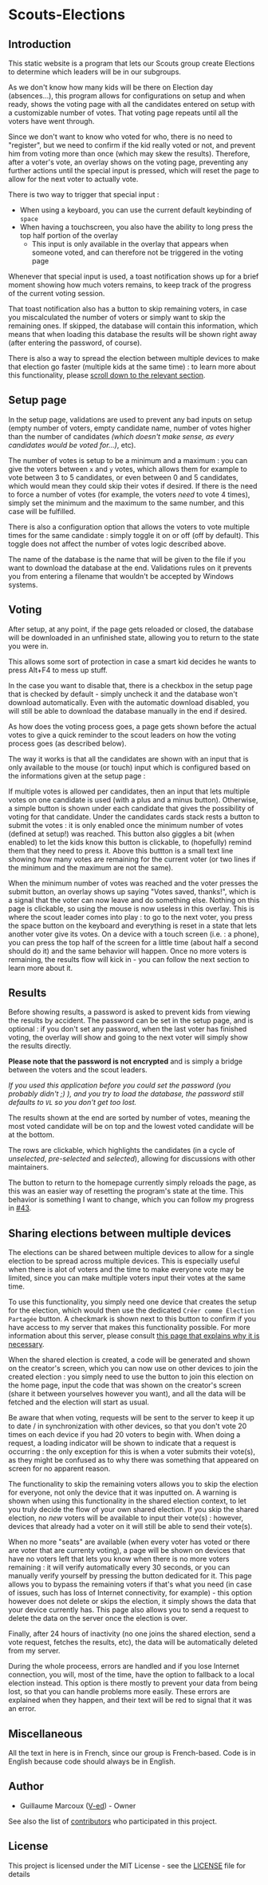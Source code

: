 # Scouts-Elections

## Introduction

This static website is a program that lets our Scouts group create Elections to determine which leaders will be in our subgroups.

As we don't know how many kids will be there on Election day (absences...), this program allows for configurations on setup and when ready, shows the voting page with all the candidates entered on setup with a customizable number of votes. That voting page repeats until all the voters have went through.

Since we don't want to know who voted for who, there is no need to "register", but we need to confirm if the kid really voted or not, and prevent him from voting more than once (which may skew the results).
Therefore, after a voter's vote, an overlay shows on the voting page, preventing any further actions until the special input is pressed, which will reset the page to allow for the next voter to actually vote.

There is two way to trigger that special input :
- When using a keyboard, you can use the current default keybinding of `space`
- When having a touchscreen, you also have the ability to long press the top half portion of the overlay
  - This input is only available in the overlay that appears when someone voted, and can therefore not be triggered in the voting page

Whenever that special input is used, a toast notification shows up for a brief moment showing how much voters remains, to keep track of the progress of the current voting session.

That toast notification also has a button to skip remaining voters, in case you miscalculated the number of voters or simply want to skip the remaining ones.
If skipped, the database will contain this information, which means that when loading this database the results will be shown right away (after entering the password, of course).

There is also a way to spread the election between multiple devices to make that election go faster (multiple kids at the same time) : to learn more about this functionality, please [scroll down to the relevant section](#sharing-elections-between-multiple-devices).

## Setup page

In the setup page, validations are used to prevent any bad inputs on setup (empty number of voters, empty candidate name, number of votes higher than the number of candidates *(which doesn't make sense, as every candidates would be voted for...)*, etc).

The number of votes is setup to be a minimum and a maximum : you can give the voters between `x` and `y` votes, which allows them for example to vote between 3 to 5 candidates, or even between 0 and 5 candidates, which would mean they could skip their votes if desired.
If there is the need to force a number of votes (for example, the voters *need* to vote 4 times), simply set the minimum and the maximum to the same number, and this case will be fulfilled.

There is also a configuration option that allows the voters to vote multiple times for the same candidate : simply toggle it on or off (off by default).
This toggle does not affect the number of votes logic described above.

The name of the database is the name that will be given to the file if you want to download the database at the end.
Validations rules on it prevents you from entering a filename that wouldn't be accepted by Windows systems.

## Voting

After setup, at any point, if the page gets reloaded or closed, the database will be downloaded in an unfinished state, allowing you to return to the state you were in.

This allows some sort of protection in case a smart kid decides he wants to press Alt+F4 to mess up stuff.

In the case you want to disable that, there is a checkbox in the setup page that is checked by default - simply uncheck it and the database won't download automatically.
Even with the automatic download disabled, you will still be able to download the database manually in the end if desired.

As how does the voting process goes, a page gets shown before the actual votes to give a quick reminder to the scout leaders on how the voting process goes (as described below).

The way it works is that all the candidates are shown with an input that is only available to the mouse (or touch) input which is configured based on the informations given at the setup page :

If multiple votes is allowed per candidates, then an input that lets multiple votes on one candidate is used (with a plus and a minus button).
Otherwise, a simple button is shown under each candidate that gives the possibility of voting for that candidate.
Under the candidates cards stack rests a button to submit the votes : it is only enabled once the minimum number of votes (defined at setup!) was reached.
This button also giggles a bit (when enabled) to let the kids know this button is clickable, to (hopefully) remind them that they need to press it.
Above this buttton is a small text line showing how many votes are remaining for the current voter (or two lines if the minimum and the maximum are not the same).

When the minimum number of votes was reached and the voter presses the submit button, an overlay shows up saying "Votes saved, thanks!", which is a signal that the voter can now leave and do something else.
Nothing on this page is clickable, so using the mouse is now useless in this overlay.
This is where the scout leader comes into play : to go to the next voter, you press the space button on the keyboard and everything is reset in a state that lets another voter give its votes.
On a device with a touch screen (i.e. : a phone), you can press the top half of the screen for a little time (about half a second should do it) and the same behavior will happen.
Once no more voters is remaining, the results flow will kick in - you can follow the next section to learn more about it.

## Results

Before showing results, a password is asked to prevent kids from viewing the results by accident.
The password can be set in the setup page, and is optional : if you don't set any password, when the last voter has finished voting, the overlay will show and going to the next voter will simply show the results directly.

**Please note that the password is not encrypted** and is simply a bridge between the voters and the scout leaders.

*If you used this application before you could set the password (you probably didn't ;) ), and you try to load the database, the password still defaults to `VL` so you don't get too lost.*

The results shown at the end are sorted by number of votes, meaning the most voted candidate will be on top and the lowest voted candidate will be at the bottom.

The rows are clickable, which highlights the candidates (in a cycle of *unselected*, *pre-selected* and *selected*), allowing for discussions with other maintainers.

The button to return to the homepage currently simply reloads the page, as this was an easier way of resetting the program's state at the time. This behavior is something I want to change, which you can follow my progress in [#43][reset-state].

## Sharing elections between multiple devices

The elections can be shared between multiple devices to allow for a single election to be spread across multiple devices.
This is especially useful when there is alot of voters and the time to make everyone vote may be limited, since you can make multiple voters input their votes at the same time.

To use this functionality, you simply need one device that creates the setup for the election, which would then use the dedicated `Créer comme Élection Partagée` button.
A checkmark is shown next to this button to confirm if you have access to my server that makes this functionality possible.
For more information about this server, please consult [this page that explains why it is necessary][shared-election-server-info].

When the shared election is created, a code will be generated and shown on the creator's screen, which you can now use on other devices to join the created election : you simply need to use the button to join this election on the home page, input the code that was shown on the creator's screen (share it between yourselves however you want), and all the data will be fetched and the election will start as usual.

Be aware that when voting, requests will be sent to the server to keep it up to date / in synchronization with other devices, so that you don't vote 20 times on each device if you had 20 voters to begin with.
When doing a request, a loading indicator will be shown to indicate that a request is occurring : the only exception for this is when a voter submits their vote(s), as they might be confused as to why there was something that appeared on screen for no apparent reason.

The functionality to skip the remaining voters allows you to skip the election for everyone, not only the device that it was inputted on.
A warning is shown when using this functionality in the shared election context, to let you truly decide the flow of your own shared election.
If you skip the shared election, no *new* voters will be available to input their vote(s) : however, devices that already had a voter on it will still be able to send their vote(s).

When no more "seats" are available (when every voter has voted or there are voter that are currenty voting), a page will be shown on devices that have no voters left that lets you know when there is no more voters remaining : it will verify automatically every 30 seconds, or you can manually verify yourself by pressing the button dedicated for it.
This page allows you to bypass the remaining voters if that's what you need (in case of issues, such has loss of Internet connectivity, for example) - this option however does not delete or skips the election, it simply shows the data that your device currently has.
This page also allows you to send a request to delete the data on the server once the election is over.

Finally, after 24 hours of inactivity (no one joins the shared election, send a vote request, fetches the results, etc), the data will be automatically deleted from my server.

During the whole proceess, errors are handled and if you lose Internet connection, you will, most of the time, have the option to fallback to a local election instead.
This option is there mostly to prevent your data from being lost, so that you can handle problems more easily.
These errors are explained when they happen, and their text will be red to signal that it was an error.

## Miscellaneous

All the text in here is in French, since our group is French-based.
Code is in English because code should always be in English.

## Author

- Guillaume Marcoux ([V-ed](https://github.com/V-ed)) - Owner

See also the list of [contributors](https://github.com/205stelzear/elections/contributors) who participated in this project.

## License

This project is licensed under the MIT License - see the [LICENSE](LICENSE.md) file for details

[reset-state]: https://github.com/205stelzear/elections/issues/43
[shared-election-server-info]: https://v-ed.github.io/Scouts-Elections/election-partagee-info.html
